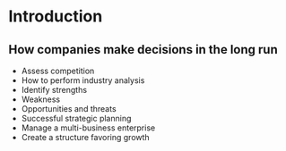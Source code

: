 # Introduction

## How companies make decisions in the long run

- Assess competition
- How to perform industry analysis
- Identify strengths
- Weakness
- Opportunities and threats
- Successful strategic planning
- Manage a multi-business enterprise
- Create a structure favoring growth

